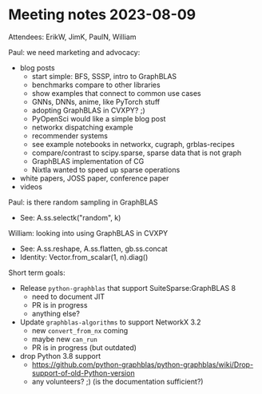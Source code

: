 # Meeting notes 2023-08-09

Attendees: ErikW, JimK, PaulN, William

Paul: we need marketing and advocacy:
- blog posts
  - start simple: BFS, SSSP, intro to GraphBLAS
  - benchmarks compare to other libraries
  - show examples that connect to common use cases
  - GNNs, DNNs, anime, like PyTorch stuff
  - adopting GraphBLAS in CVXPY? ;)
  - PyOpenSci would like a simple blog post
  - networkx dispatching example
  - recommender systems
  - see example notebooks in networkx, cugraph, grblas-recipes
  - compare/contrast to scipy.sparse, sparse data that is not graph
  - GraphBLAS implementation of CG
  - Nixtla wanted to speed up sparse operations
- white papers, JOSS paper, conference paper
- videos

Paul: is there random sampling in GraphBLAS
  - See: A.ss.selectk("random", k)

William: looking into using GraphBLAS in CVXPY
  - See: A.ss.reshape, A.ss.flatten, gb.ss.concat
  - Identity: Vector.from_scalar(1, n).diag()

Short term goals:
- Release `python-graphblas` that support SuiteSparse:GraphBLAS 8
  - need to document JIT
  - PR is in progress
  - anything else?
- Update `graphblas-algorithms` to support NetworkX 3.2
  - new `convert_from_nx` coming
  - maybe new `can_run`
  - PR is in progress (but outdated)
- drop Python 3.8 support
  - https://github.com/python-graphblas/python-graphblas/wiki/Drop-support-of-old-Python-version
  - any volunteers? ;) (is the documentation sufficient?)
